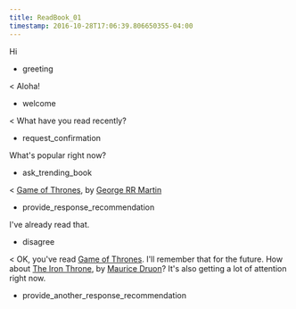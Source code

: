 ```yaml
---
title: ReadBook_01
timestamp: 2016-10-28T17:06:39.806650355-04:00
---
```


Hi
* greeting

< Aloha!
* welcome

< What have you read recently?
* request_confirmation

What's popular right now?
* ask_trending_book

< [Game of Thrones](BookTitle), by [George RR Martin](AuthorName)
* provide_response_recommendation

I've already read that.
* disagree

< OK, you've read [Game of Thrones](BookTitle). I'll remember that for the future. How about [The Iron Throne](BookTitle), by [Maurice Druon](AuthorName)? It's also getting a lot of attention right now.
* provide_another_response_recommendation
